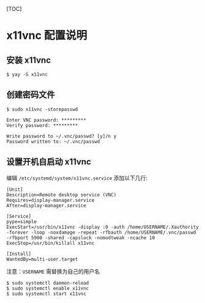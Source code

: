 [TOC]

# x11vnc 配置说明

## 安装 x11vnc

    $ yay -S x11vnc

## 创建密码文件

    $ sudo x11vnc -storepasswd

    Enter VNC password: *********
    Verify password: *********

    Write password to ~/.vnc/passwd? [y]/n y
    Password written to: ~/.vnc/passwd

## 设置开机自启动 x11vnc

编辑 `/etc/systemd/system/x11vnc.service` 添加以下几行:

    [Unit]
    Description=Remote desktop service (VNC)
    Requires=display-manager.service
    After=display-manager.service
     
    [Service]
    pype=simple
    ExecStart=/usr/bin/x11vnc -display :0 -auth /home/USERNAME/.Xauthority -forever -loop -noxdamage -repeat -rfbauth /home/USERNAME/.vnc/passwd -rfbport 5900 -shared -capslock -nomodtweak -ncache 10
    ExecStop=/usr/bin/killall x11vnc
     
    [Install]
    WantedBy=multi-user.target

注意：`USERNAME` 需替换为自己的用户名

    $ sudo systemctl daemon-reload
    $ sudo systemctl enable x11vnc
    $ sudo systemctl start x11vnc


